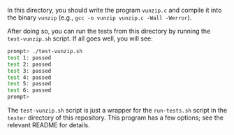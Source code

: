 
In this directory, you should write the program `vunzip.c` and compile it into
the binary `vunzip` (e.g., `gcc -o vunzip vunzip.c -Wall -Werror`).

After doing so, you can run the tests from this directory by running the
`test-vunzip.sh` script. If all goes well, you will see:

```sh
prompt> ./test-vunzip.sh
test 1: passed
test 2: passed
test 3: passed
test 4: passed
test 5: passed
test 6: passed
prompt>
```

The `test-vunzip.sh` script is just a wrapper for the `run-tests.sh` script in
the `tester` directory of this repository. This program has a few options; see
the relevant
README
for details.
